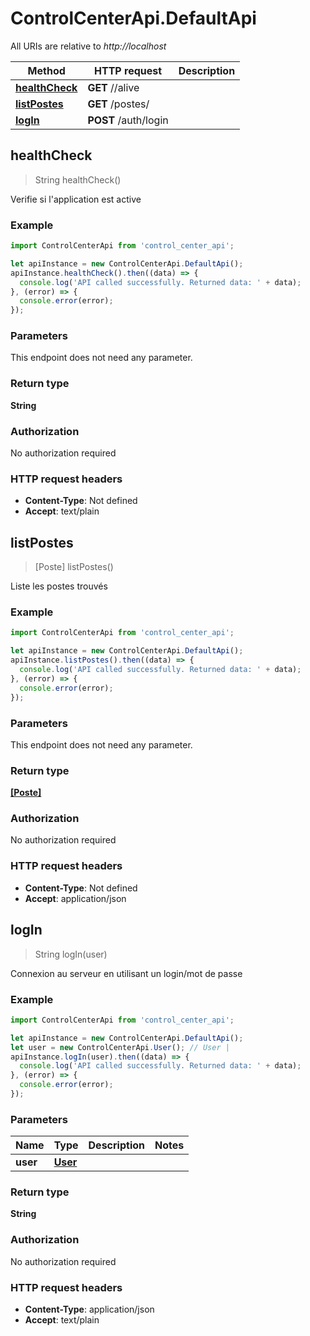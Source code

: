 # ControlCenterApi.DefaultApi

All URIs are relative to *http://localhost*

Method | HTTP request | Description
------------- | ------------- | -------------
[**healthCheck**](DefaultApi.md#healthCheck) | **GET** //alive | 
[**listPostes**](DefaultApi.md#listPostes) | **GET** /postes/ | 
[**logIn**](DefaultApi.md#logIn) | **POST** /auth/login | 



## healthCheck

> String healthCheck()



Verifie si l&#39;application est active

### Example

```javascript
import ControlCenterApi from 'control_center_api';

let apiInstance = new ControlCenterApi.DefaultApi();
apiInstance.healthCheck().then((data) => {
  console.log('API called successfully. Returned data: ' + data);
}, (error) => {
  console.error(error);
});

```

### Parameters

This endpoint does not need any parameter.

### Return type

**String**

### Authorization

No authorization required

### HTTP request headers

- **Content-Type**: Not defined
- **Accept**: text/plain


## listPostes

> [Poste] listPostes()



Liste les postes trouvés

### Example

```javascript
import ControlCenterApi from 'control_center_api';

let apiInstance = new ControlCenterApi.DefaultApi();
apiInstance.listPostes().then((data) => {
  console.log('API called successfully. Returned data: ' + data);
}, (error) => {
  console.error(error);
});

```

### Parameters

This endpoint does not need any parameter.

### Return type

[**[Poste]**](Poste.md)

### Authorization

No authorization required

### HTTP request headers

- **Content-Type**: Not defined
- **Accept**: application/json


## logIn

> String logIn(user)



Connexion au serveur en utilisant un login/mot de passe

### Example

```javascript
import ControlCenterApi from 'control_center_api';

let apiInstance = new ControlCenterApi.DefaultApi();
let user = new ControlCenterApi.User(); // User | 
apiInstance.logIn(user).then((data) => {
  console.log('API called successfully. Returned data: ' + data);
}, (error) => {
  console.error(error);
});

```

### Parameters


Name | Type | Description  | Notes
------------- | ------------- | ------------- | -------------
 **user** | [**User**](User.md)|  | 

### Return type

**String**

### Authorization

No authorization required

### HTTP request headers

- **Content-Type**: application/json
- **Accept**: text/plain

